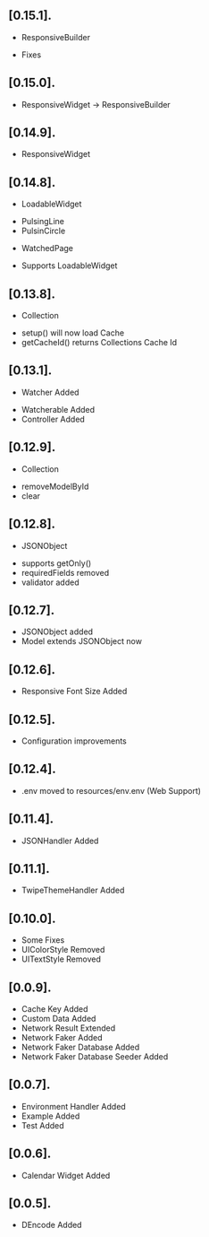 ## [0.15.1].

* ResponsiveBuilder
- Fixes

## [0.15.0].

* ResponsiveWidget -> ResponsiveBuilder

## [0.14.9].

* ResponsiveWidget

## [0.14.8].

* LoadableWidget
- PulsingLine
- PulsinCircle

* WatchedPage
- Supports LoadableWidget

## [0.13.8].

* Collection
- setup() will now load Cache
- getCacheId() returns Collections Cache Id

## [0.13.1].

* Watcher Added
- Watcherable Added
- Controller Added

## [0.12.9].

* Collection
- removeModelById
- clear

## [0.12.8].

* JSONObject
- supports getOnly()
- requiredFields removed
- validator added

## [0.12.7].

* JSONObject added
* Model extends JSONObject now

## [0.12.6].

* Responsive Font Size Added

## [0.12.5].

* Configuration improvements

## [0.12.4].

* .env moved to resources/env.env (Web Support)

## [0.11.4].

* JSONHandler Added

## [0.11.1].

* TwipeThemeHandler Added

## [0.10.0].

* Some Fixes
* UIColorStyle Removed
* UITextStyle Removed

## [0.0.9].

* Cache Key Added
* Custom Data Added
* Network Result Extended
* Network Faker Added
* Network Faker Database Added
* Network Faker Database Seeder Added

## [0.0.7].

* Environment Handler Added
* Example Added
* Test Added

## [0.0.6].

* Calendar Widget Added

## [0.0.5].

* DEncode Added
